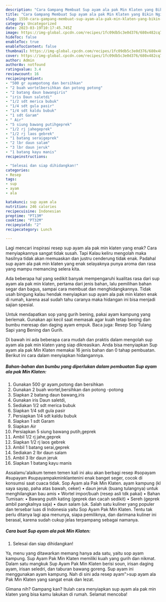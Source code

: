 ```yaml
---
description: "Cara Gampang Membuat Sup ayam ala pak Min Klaten yang Bikin Ngiler, Buat Buka Puasa Lezat"
title: "Cara Gampang Membuat Sup ayam ala pak Min Klaten yang Bikin Ngiler, Buat Buka Puasa Lezat"
slug: 1550-cara-gampang-membuat-sup-ayam-ala-pak-min-klaten-yang-bikin-ngiler-buat-buka-puasa-lezat
category: Uncategorized
date: 2023-03-19T10:17:45.745Z
image: https://img-global.cpcdn.com/recipes/1fc09db5c3e0d376/680x482cq70/sup-ayam-ala-pak-min-klaten-foto-resep-utama.jpg
hideToc: false
enableToc: true
enableTocContent: false
thumbnail: https://img-global.cpcdn.com/recipes/1fc09db5c3e0d376/680x482cq70/sup-ayam-ala-pak-min-klaten-foto-resep-utama.jpg
cover: https://img-global.cpcdn.com/recipes/1fc09db5c3e0d376/680x482cq70/sup-ayam-ala-pak-min-klaten-foto-resep-utama.jpg
author: Admin
authorAv: notfound
ratingvalue: 3.4
reviewcount: 16
recipeingredient:
- "500 gr ayampotong dan bersihkan"
- "2 buah wortelbersihkan dan potong potong"
- "2 batang daun bawangiris"
- "iris Daun saletdi"
- "1/2 sdt merica bubuk"
- "1/4 sdt gula pasir"
- "1/4 sdt kaldu bubuk"
- "1 sdt Garam"
- " Air"
- "5 siung bawang putihgeprek"
- "1/2 rj jahegeprek"
- "1/2 rj laos gebrek"
- "1 batang seraigeprek"
- "2 lbr daun salam"
- "3 lbr daun jeruk"
- "1 batang kayu manis"
recipeinstructions:

- "Selesai dan siap dihidangkan!"
categories:
- Resep
tags:
- sup
- ayam
- ala

katakunci: sup ayam ala 
nutrition: 246 calories
recipecuisine: Indonesian
preptime: "PT13M"
cooktime: "PT32M"
recipeyield: "2"
recipecategory: Lunch

---
```



Lagi mencari inspirasi resep sup ayam ala pak min klaten yang enak? Cara menyiapkannya sangat tidak susah. Tapi Kalau keliru mengolah maka hasilnya tidak akan memuaskan dan justru cenderung tidak enak. Padahal sup ayam ala pak min klaten yang enak selayaknya punya aroma dan rasa yang mampu memancing selera kita.


Ada beberapa hal yang sedikit banyak mempengaruhi kualitas rasa dari sup ayam ala pak min klaten, pertama dari jenis bahan, lalu pemilihan bahan segar dan bagus, sampai cara membuat dan menghidangkannya. Tidak usah bingung kalau hendak menyiapkan sup ayam ala pak min klaten enak di rumah, karena asal sudah tahu caranya maka hidangan ini bisa menjadi sajian spesial.

Untuk mendapatkan sop yang gurih bening, pakai ayam kampung yang berlemak. Gunakan api kecil saat memasak agar kuah tetap bening dan bumbu meresap dan daging ayam empuk. Baca juga: Resep Sop Tulang Sapi yang Bening dan Gurih.


Di bawah ini ada beberapa cara mudah dan praktis dalam mengolah sup ayam ala pak min klaten yang siap dikreasikan. Anda bisa menyiapkan Sup ayam ala pak Min Klaten memakai 16 jenis bahan dan 0 tahap pembuatan. Berikut ini cara dalam menyiapkan hidangannya.

<!--inarticleads1-->

##### Bahan-bahan dan bumbu yang diperlukan dalam pembuatan Sup ayam ala pak Min Klaten:

1. Gunakan 500 gr ayam,potong dan bersihkan
1. Gunakan 2 buah wortel,bersihkan dan potong -potong
1. Siapkan 2 batang daun bawang,iris
1. Gunakan iris Daun saletdi,
1. Sediakan 1/2 sdt merica bubuk
1. Siapkan 1/4 sdt gula pasir
1. Persiapkan 1/4 sdt kaldu bubuk
1. Siapkan 1 sdt Garam
1. Siapkan  Air
1. Persiapkan 5 siung bawang putih,geprek
1. Ambil 1/2 rj jahe,geprek
1. Siapkan 1/2 rj laos gebrek
1. Ambil 1 batang serai,geprek
1. Sediakan 2 lbr daun salam
1. Ambil 3 lbr daun jeruk
1. Siapkan 1 batang kayu manis


Assalamu&#39;alaikum temen temen kali ini aku akan berbagi resep #sopayam #supayam #supayampakminklantenini enak banget seger, cocok di konsumsi saat cuaca tidak. Sop Ayam ala Pak Min Klaten. ayam kampung (kl saya sayap, paha atas bawah, ceker) • daun jeruk (buang tulangnya) untuk menghilangkan bau amis • Wortel impor/buah (resep asli tdk pakai) • Bahan Tumisan: • Bawang putih kating (geprek dan cacah sedikit) • Sereh (geprek ambil pangkalnya saja) • daun salam (uk. Salah satu kuliner yang populer dan tersebar luas di Indonesia yaitu Sop Ayam Pak Min Klaten. Tentu tak perlu ditanya lagi apa menunya, siapa pemiliknya, dan darimana kuliner ini berasal, karena sudah cukup jelas terpampang sebagai namanya. 

<!--inarticleads2-->

##### Cara buat Sup ayam ala pak Min Klaten:


1. Selesai dan siap dihidangkan!

Ya, menu yang ditawarkan memang hanya ada satu, yaitu sop ayam kampung. Sup Ayam Pak Min Klaten memiliki kuah yang gurih dan nikmat. Dalam satu mangkuk Sup Ayam Pak Min Klaten berisi soun, irisan daging ayam, irisan seledri, dan taburan bawang goreng. Sup ayam ini menggunakan ayam kampung. Nah di sini ada resep ayam&#34;&gt;sup ayam ala Pak Min Klaten yang sangat enak dan lezat. 

Gimana nih? Gampang kan? Itulah cara menyiapkan sup ayam ala pak min klaten yang bisa kamu lakukan di rumah. Selamat mencoba!
